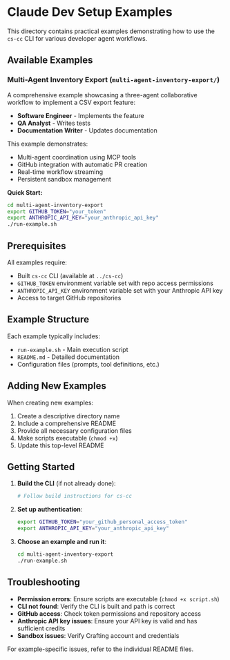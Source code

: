 # Claude Dev Setup Examples

This directory contains practical examples demonstrating how to use the `cs-cc` CLI for various developer agent workflows.

## Available Examples

### Multi-Agent Inventory Export (`multi-agent-inventory-export/`)

A comprehensive example showcasing a three-agent collaborative workflow to implement a CSV export feature:

- **Software Engineer** - Implements the feature
- **QA Analyst** - Writes tests 
- **Documentation Writer** - Updates documentation

This example demonstrates:
- Multi-agent coordination using MCP tools
- GitHub integration with automatic PR creation
- Real-time workflow streaming
- Persistent sandbox management

**Quick Start:**
```bash
cd multi-agent-inventory-export
export GITHUB_TOKEN="your_token"
export ANTHROPIC_API_KEY="your_anthropic_api_key"
./run-example.sh
```

## Prerequisites

All examples require:
- Built `cs-cc` CLI (available at `../cs-cc`)
- `GITHUB_TOKEN` environment variable set with repo access permissions
- `ANTHROPIC_API_KEY` environment variable set with your Anthropic API key
- Access to target GitHub repositories

## Example Structure

Each example typically includes:
- `run-example.sh` - Main execution script
- `README.md` - Detailed documentation
- Configuration files (prompts, tool definitions, etc.)

## Adding New Examples

When creating new examples:
1. Create a descriptive directory name
2. Include a comprehensive README
3. Provide all necessary configuration files
4. Make scripts executable (`chmod +x`)
5. Update this top-level README

## Getting Started

1. **Build the CLI** (if not already done):
   ```bash
   # Follow build instructions for cs-cc
   ```

2. **Set up authentication**:
   ```bash
   export GITHUB_TOKEN="your_github_personal_access_token"
   export ANTHROPIC_API_KEY="your_anthropic_api_key"
   ```

3. **Choose an example and run it**:
   ```bash
   cd multi-agent-inventory-export
   ./run-example.sh
   ```

## Troubleshooting

- **Permission errors**: Ensure scripts are executable (`chmod +x script.sh`)
- **CLI not found**: Verify the CLI is built and path is correct
- **GitHub access**: Check token permissions and repository access
- **Anthropic API key issues**: Ensure your API key is valid and has sufficient credits
- **Sandbox issues**: Verify Crafting account and credentials

For example-specific issues, refer to the individual README files. 